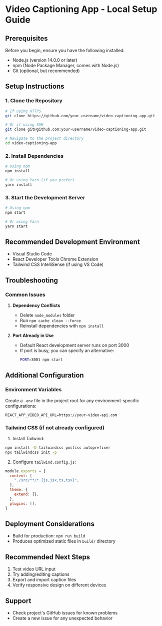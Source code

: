 # Video Captioning App - Local Setup Guide

## Prerequisites
Before you begin, ensure you have the following installed:
- Node.js (version 14.0.0 or later)
- npm (Node Package Manager, comes with Node.js)
- Git (optional, but recommended)

## Setup Instructions

### 1. Clone the Repository
```bash
# If using HTTPS
git clone https://github.com/your-username/video-captioning-app.git

# Or if using SSH
git clone git@github.com:your-username/video-captioning-app.git

# Navigate to the project directory
cd video-captioning-app
```

### 2. Install Dependencies
```bash
# Using npm
npm install

# Or using Yarn (if you prefer)
yarn install
```

### 3. Start the Development Server
```bash
# Using npm
npm start

# Or using Yarn
yarn start
```

## Recommended Development Environment
- Visual Studio Code
- React Developer Tools Chrome Extension
- Tailwind CSS IntelliSense (if using VS Code)

## Troubleshooting

### Common Issues
1. **Dependency Conflicts**
   - Delete `node_modules` folder
   - Run `npm cache clean --force`
   - Reinstall dependencies with `npm install`

2. **Port Already in Use**
   - Default React development server runs on port 3000
   - If port is busy, you can specify an alternative:
     ```bash
     PORT=3001 npm start
     ```

## Additional Configuration

### Environment Variables
Create a `.env` file in the project root for any environment-specific configurations:
```
REACT_APP_VIDEO_API_URL=https://your-video-api.com
```

### Tailwind CSS (if not already configured)
1. Install Tailwind:
```bash
npm install -D tailwindcss postcss autoprefixer
npx tailwindcss init -p
```

2. Configure `tailwind.config.js`:
```javascript
module.exports = {
  content: [
    "./src/**/*.{js,jsx,ts,tsx}",
  ],
  theme: {
    extend: {},
  },
  plugins: [],
}
```

## Deployment Considerations
- Build for production: `npm run build`
- Produces optimized static files in `build/` directory

## Recommended Next Steps
1. Test video URL input
2. Try adding/editing captions
3. Export and import caption files
4. Verify responsive design on different devices

## Support
- Check project's GitHub issues for known problems
- Create a new issue for any unexpected behavior
